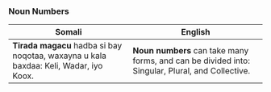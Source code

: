 ### Noun Numbers

| **Somali**                                                                                  | **English**                                                                                   |
|--------------------------------------------------------------------------------------------------|-----------------------------------------------------------------------------------------------|
| **Tirada magacu** hadba si bay noqotaa, waxayna u kala baxdaa: Keli, Wadar, iyo Koox.               | **Noun numbers** can take many forms, and can be divided into: Singular, Plural, and Collective.  |
